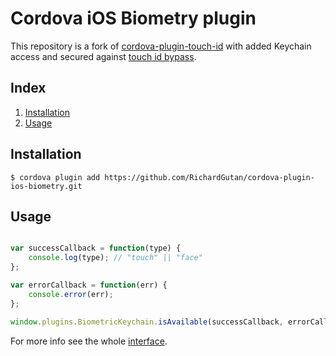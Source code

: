 # Cordova iOS Biometry plugin

This repository is a fork of [cordova-plugin-touch-id](https://github.com/EddyVerbruggen/cordova-plugin-touch-id) with added Keychain access and secured against [touch id bypass](https://github.com/sensepost/objection/wiki/Understanding-the-TouchID-Bypass).

## Index

1. [Installation](#installation)
2. [Usage](#usage)

## Installation

```
$ cordova plugin add https://github.com/RichardGutan/cordova-plugin-ios-biometry.git
```

## Usage

```js

var successCallback = function(type) {
    console.log(type); // "touch" || "face" 
};

var errorCallback = function(err) {
    console.error(err);
};

window.plugins.BiometricKeychain.isAvailable(successCallback, errorCallback);
```

For more info see the whole [interface](https://github.com/RichardGutan/cordova-plugin-ios-biometry/blob/master/www/BiometricKeychain.js).
